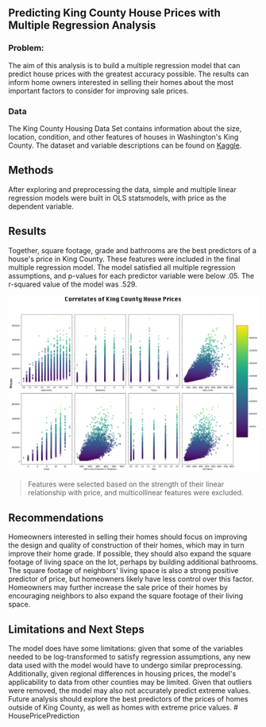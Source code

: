 <h2>Predicting King County House Prices with Multiple Regression  Analysis</h2>

### Problem:
The aim of this analysis is to build a multiple regression model that can predict house prices with the greatest accuracy possible. The results can inform home owners interested in selling their homes about the most important factors to consider for improving sale prices.
### Data
The King County Housing Data Set contains information about the size, location, condition, and other features of houses in Washington's King County. The dataset and variable descriptions can be found on <a href ="https://www.kaggle.com/harlfoxem/housesalesprediction">Kaggle</a>.
## Methods
After exploring and preprocessing the data, simple and multiple linear regression models were built in OLS statsmodels, with price as the dependent variable. 
## Results
Together, square footage, grade and bathrooms are the best predictors of a house's price in King County. These features were included in the final multiple regression model. The model satisfied all multiple regression assumptions, and p-values for each predictor variable were below .05. The r-squared value of the model was .529.

<img src="https://github.com/DeepDharmale/HousePricePrediction/blob/main/correlates_with_price.png">

>Features were selected based on the strength of their linear relationship with price, and multicollinear features were excluded.

## Recommendations 
Homeowners interested in selling their homes should focus on improving the design and quality of construction of their homes, which may in turn improve their home grade. If possible, they should also expand the square footage of living space on the lot, perhaps by building additional bathrooms. The square footage of neighbors' living space is also a strong positive predictor of price, but homeowners likely have less control over this factor. Homeowners may further increase the sale price of their homes by encouraging neighbors to also expand the square footage of their living space. 
## Limitations and Next Steps
The model does have some limitations: given that some of the variables needed to be log-transformed to satisfy regression assumptions, any new data used with the model would have to undergo similar preprocessing. Additionally, given regional differences in housing prices, the model's applicability to data from other counties may be limited. Given that outliers were removed, the model may also not accurately predict extreme values. Future analysis should explore the best predictors of the prices of homes outside of King County, as well as homes with extreme price values.
#   H o u s e P r i c e P r e d i c t i o n 
 
 
